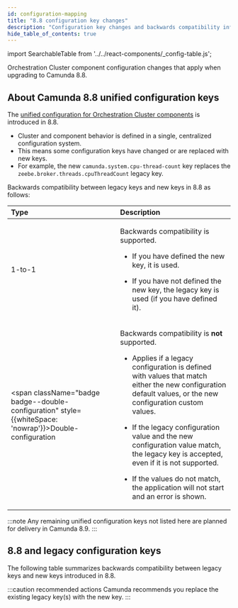 ```yaml
---
id: configuration-mapping
title: "8.8 configuration key changes"
description: "Configuration key changes and backwards compatibility information for new Camunda 8.8 keys and legacy keys."
hide_table_of_contents: true
---
```


import SearchableTable from '../../react-components/\_config-table.js';

Orchestration Cluster component configuration changes that apply when upgrading to Camunda 8.8.

## About Camunda 8.8 unified configuration keys

The [unified configuration for Orchestration Cluster components](/reference/announcements-release-notes/880/whats-new-in-88.md) is introduced in 8.8.

- Cluster and component behavior is defined in a single, centralized configuration system.
- This means some configuration keys have changed or are replaced with new keys.
- For example, the new `camunda.system.cpu-thread-count` key replaces the `zeebe.broker.threads.cpuThreadCount` legacy key.

Backwards compatibility between legacy keys and new keys in 8.8 as follows:

| Type                                                                                                           | Description                                                                                                                                                                                                                                                                                                                                                                                                                                                                                    |
| :------------------------------------------------------------------------------------------------------------- | :--------------------------------------------------------------------------------------------------------------------------------------------------------------------------------------------------------------------------------------------------------------------------------------------------------------------------------------------------------------------------------------------------------------------------------------------------------------------------------------------- |
| <span className="badge badge--1-to-1">1-to-1</span>                                                            | <p>Backwards compatibility is supported.</p><p><ul><li><p>If you have defined the new key, it is used.</p></li><li>If you have not defined the new key, the legacy key is used (if you have defined it).</li></ul></p>                                                                                                                                                                                                                                                                         |
| <span className="badge badge--double-configuration" style={{whiteSpace: 'nowrap'}}>Double-configuration</span> | <p>Backwards compatibility is **not** supported.</p><p><ul><li><p>Applies if a legacy configuration is defined with values that match either the new configuration default values, or the new configuration custom values.</p></li><li><p>If the legacy configuration value and the new configuration value match, the legacy key is accepted, even if it is not supported.</p></li><li><p>If the values do not match, the application will not start and an error is shown.</p></li></ul></p> |

:::note
Any remaining unified configuration keys not listed here are planned for delivery in Camunda 8.9.
:::

## 8.8 and legacy configuration keys

The following table summarizes backwards compatibility between legacy keys and new keys introduced in 8.8.

:::caution recommended actions
Camunda recommends you replace the existing legacy key(s) with the new key.
:::

<SearchableTable />
